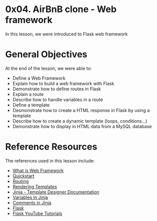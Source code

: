 # 0x04. AirBnB clone - Web framework
In this lesson, we were introduced to Flask web framework

# General Objectives
At the end of the lesson, we were able to:

- Define a Web Framework
- Explain how to build a web framework with Flask
- Demonstrate how to define routes in Flask
- Explain a route
- Describe how to handle variables in a route
- Define a template
- Desmonstrate how to create a HTML response in Flask by using a template
- Describe how to create a dynamic template (loops, conditions…)
- Demonstrate how to display in HTML data from a MySQL database

# Reference Resources
The references used in this lesson include:
- [What is Web Framework](https://intelegain-technologies.medium.com/what-are-web-frameworks-and-why-you-need-them-c4e8806bd0fb)
- [Quickstart](https://flask.palletsprojects.com/en/2.3.x/quickstart/#a-minimal-application)
- [Routing](https://flask.palletsprojects.com/en/2.3.x/quickstart/#routing)
- [Rendering Templates](https://flask.palletsprojects.com/en/2.3.x/quickstart/#rendering-templates)
- [Jinja - Template Designer Documentation](https://jinja.palletsprojects.com/en/3.0.x/templates/)
- [Variables in Jinja](https://jinja.palletsprojects.com/en/3.0.x/templates/)
- [Comments in Jinja](https://jinja.palletsprojects.com/en/3.0.x/templates/)
- [Flask](https://palletsprojects.com/p/flask/)
- [Flask YouTube Tutorials](https://www.youtube.com/watch?v=MwZwr5Tvyxo&list=PL-osiE80TeTs4UjLw5MM6OjgkjFeUxCYH)